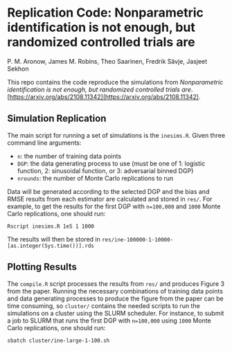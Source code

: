 # Replication Code: Nonparametric identification is not enough, but randomized controlled trials are

P. M. Aronow, James M. Robins, Theo Saarinen, Fredrik Sävje, Jasjeet Sekhon

This repo contains the code reproduce the simulations from *Nonparametric identification is not enough, but randomized controlled trials are*.
[https://arxiv.org/abs/2108.11342](https://arxiv.org/abs/2108.11342).

## Simulation Replication

The main script for running a set of simulations is the `inesims.R`. Given three
command line arguments:

- `n`: the number of training data points
- `DGP`: the data generating process to use (must be one of 1: logistic function, 2: sinusoidal function, or 3: adversarial binned DGP)
- `nrounds`: the number of Monte Carlo replications to run

Data will be generated according to the selected DGP and the bias and RMSE results from each estimator are calculated and stored in `res/`.
For example, to get the results for the first DGP with `n=100,000` and `1000` Monte Carlo replications, one should run:
```
Rscript inesims.R 1e5 1 1000
```
The results will then be stored in `res/ine-100000-1-10000-[as.integer(Sys.time())].rds`


## Plotting Results

The `compile.R` script processes the results from `res/` and produces Figure 3 from the paper.
Running the necessary combinations of training data points and data generating processes
to produce the figure from the paper can be time consuming, so `cluster/` contains 
the needed scripts to run the simulations on a cluster using the SLURM scheduler.
For instance, to submit a job to SLURM that runs the first DGP with `n=100,000` using `1000` Monte Carlo replications,
one should run:
```
sbatch cluster/ine-large-1-100.sh
```








